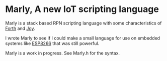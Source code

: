 # Marly, A new IoT scripting language

Marly is a stack based RPN scripting language with some characteristics of [Forth](https://en.wikipedia.org/wiki/Forth_(programming_language)) and [Joy](https://en.wikipedia.org/wiki/Joy_(programming_language)).

I wrote Marly to see if I could make a small language for use on embedded systems like [ESP8266](https://en.wikipedia.org/wiki/ESP8266) that was still powerful.

Marly is a work in progress. See Marly.h for the syntax.
